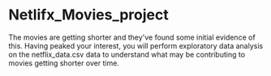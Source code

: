 # Netlifx_Movies_project
The  movies are getting shorter and they've found some initial evidence of this. Having peaked your interest, you will perform exploratory data analysis on the netflix_data.csv data to understand what may be contributing to movies getting shorter over time.
